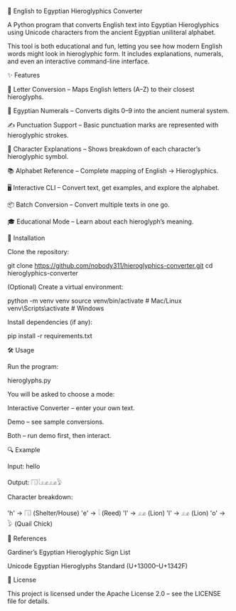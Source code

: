 📜 English to Egyptian Hieroglyphics Converter

A Python program that converts English text into Egyptian Hieroglyphics using Unicode characters from the ancient Egyptian uniliteral alphabet.

This tool is both educational and fun, letting you see how modern English words might look in hieroglyphic form. It includes explanations, numerals, and even an interactive command-line interface.

✨ Features

🔡 Letter Conversion – Maps English letters (A–Z) to their closest hieroglyphs.

🔢 Egyptian Numerals – Converts digits 0–9 into the ancient numeral system.

✍️ Punctuation Support – Basic punctuation marks are represented with hieroglyphic strokes.

📖 Character Explanations – Shows breakdown of each character’s hieroglyphic symbol.

📚 Alphabet Reference – Complete mapping of English → Hieroglyphics.

🖥️ Interactive CLI – Convert text, get examples, and explore the alphabet.

📦 Batch Conversion – Convert multiple texts in one go.

🎓 Educational Mode – Learn about each hieroglyph’s meaning.

🚀 Installation

Clone the repository:

git clone https://github.com/nobody311/hieroglyphics-converter.git
cd hieroglyphics-converter


(Optional) Create a virtual environment:

python -m venv venv
source venv/bin/activate   # Mac/Linux
venv\Scripts\activate      # Windows


Install dependencies (if any):

pip install -r requirements.txt

🛠 Usage

Run the program:

hieroglyphs.py


You will be asked to choose a mode:

Interactive Converter – enter your own text.

Demo – see sample conversions.

Both – run demo first, then interact.

🔍 Example

Input:  hello

Output: 𓉔𓇋𓃭𓃭𓅱


Character breakdown:

'h' → 𓉔 (Shelter/House)
'e' → 𓇋 (Reed)
'l' → 𓃭 (Lion)
'l' → 𓃭 (Lion)
'o' → 𓅱 (Quail Chick)

📖 References

Gardiner’s Egyptian Hieroglyphic Sign List

Unicode Egyptian Hieroglyphs Standard (U+13000–U+1342F)

📝 License

This project is licensed under the Apache License 2.0 – see the LICENSE
 file for details.
